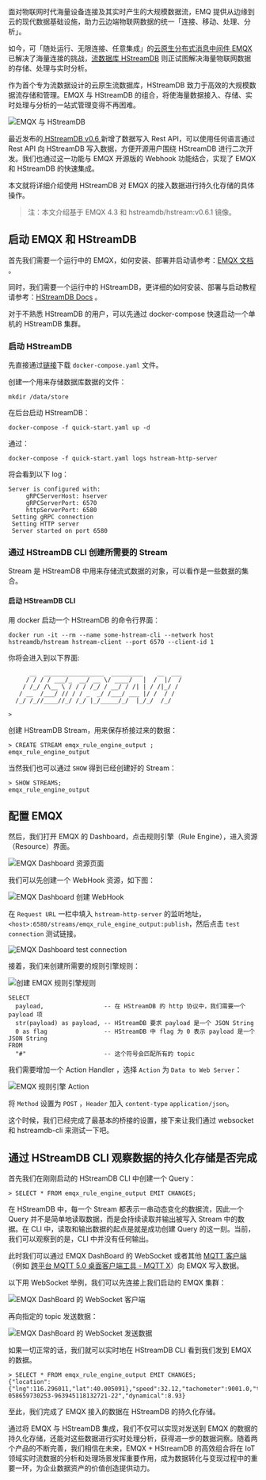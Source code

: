 面对物联网时代海量设备连接及其实时产生的大规模数据流，EMQ 提供从边缘到云的现代数据基础设施，助力云边端物联网数据的统一「连接、移动、处理、分析」。

如今，可「随处运行、无限连接、任意集成」的[云原生分布式消息中间件 EMQX](https://www.emqx.com/zh/products/emqx) 已解决了海量连接的挑战，[流数据库 HStreamDB](https://hstream.io/zh) 则正试图解决海量物联网数据的存储、处理与实时分析。

作为首个专为流数据设计的云原生流数据库，HStreamDB 致力于高效的大规模数据流存储和管理。EMQX 与 HStreamDB 的组合，将使海量数据接入、存储、实时处理与分析的一站式管理变得不再困难。

![EMQX 与 HStreamDB](https://assets.emqx.com/images/fc0fe48820b6158dd404cd8757ff9658.png)

最近发布的[ HStreamDB v0.6 ](https://hstream.io/zh/blog/hstreamdb-v-0-6-release-notes)新增了数据写入 Rest API，可以使用任何语言通过 Rest API 向 HStreamDB 写入数据，方便开源用户围绕 HStreamDB 进行二次开发。我们也通过这一功能与 EMQX 开源版的 Webhook 功能结合，实现了 EMQX 和 HStreamDB 的快速集成。

本文就将详细介绍使用 HStreamDB 对 EMQX 的接入数据进行持久化存储的具体操作。

> 注：本文介绍基于 EMQX 4.3 和 hstreamdb/hstream:v0.6.1 镜像。

## 启动 EMQX 和 HStreamDB

首先我们需要一个运行中的 EMQX，如何安装、部署并启动请参考：[EMQX 文档](https://docs.emqx.cn/broker/v4.3/getting-started/install.html) 。

同时，我们需要一个运行中的 HStreamDB，更详细的如何安装、部署与启动教程请参考：[HStreamDB Docs](https://hstream.io/docs/en/latest/start/quickstart-with-docker.html) 。

对于不熟悉 HStreamDB 的用户，可以先通过 docker-compose 快速启动一个单机的 HStreamDB 集群。

### 启动 HStreamDB

先直接通过[链接](https://raw.githubusercontent.com/hstreamdb/hstream/main/docker/quick-start.yaml)下载 `docker-compose.yaml` 文件。

创建一个用来存储数据库数据的文件：

```shell
mkdir /data/store
```

在后台启动 HStreamDB：

```shell
docker-compose -f quick-start.yaml up -d
```

通过：

```shell
docker-compose -f quick-start.yaml logs hstream-http-server
```

将会看到以下 log：

```
Server is configured with:
     gRPCServerHost: hserver
     gRPCServerPort: 6570
     httpServerPort: 6580
 Setting gRPC connection
 Setting HTTP server
 Server started on port 6580 
```

### 通过 HStreamDB CLI 创建所需要的 Stream

Stream 是 HStreamDB 中用来存储流式数据的对象，可以看作是一些数据的集合。

#### 启动 HStreamDB CLI

用 docker 启动一个 HStreamDB 的命令行界面：

```shell
docker run -it --rm --name some-hstream-cli --network host hstreamdb/hstream hstream-client --port 6570 --client-id 1
```

你将会进入到以下界面:

```
      __  _________________  _________    __  ___
     / / / / ___/_  __/ __ \/ ____/   |  /  |/  /
    / /_/ /\__ \ / / / /_/ / __/ / /| | / /|_/ /
   / __  /___/ // / / _  _/ /___/ ___ |/ /  / /
  /_/ /_//____//_/ /_/ |_/_____/_/  |_/_/  /_/

>
```

创建 HStreamDB Stream，用来保存桥接过来的数据：

```
> CREATE STREAM emqx_rule_engine_output ;
emqx_rule_engine_output

```

当然我们也可以通过 `SHOW` 得到已经创建好的 Stream：

```
> SHOW STREAMS;
emqx_rule_engine_output

```

## 配置 EMQX

然后，我们打开 EMQX 的 Dashboard，点击规则引擎（Rule Engine），进入资源（Resource）界面。

![EMQX Dashboard 资源页面](https://assets.emqx.com/images/d110d6a38ba3a2ca0f238669d1d5a807.png)

我们可以先创建一个 WebHook 资源，如下图：

![EMQX Dashboard 创建 WebHook](https://assets.emqx.com/images/cfec5314f7b36d101d0cf963d2186bc2.png)


在 `Request URL` 一栏中填入 `hstream-http-server` 的监听地址，`<host>:6580/streams/emqx_rule_engine_output:publish`，然后点击 `test connection` 测试链接。

![EMQX Dashboard test connection](https://assets.emqx.com/images/a811a5d1cfafa32a7102e0defeb9dc80.png)


接着，我们来创建所需要的规则引擎规则：

![创建 EMQX 规则引擎规则](https://assets.emqx.com/images/41af650187256542b881bf345004d5d2.png)


```
SELECT 
  payload,                 -- 在 HStreamDB 的 http 协议中，我们需要一个 payload 项
  str(payload) as payload, -- HStreamDB 要求 payload 是一个 JSON String
  0 as flag                -- HStreamDB 中 flag 为 0 表示 payload 是一个JSON String
FROM 
  "#"                      -- 这个符号会匹配所有的 topic
```

我们需要增加一个 Action Handler ，选择 `Action` 为 `Data to Web Server`：

![EMQX 规则引擎 Action](https://assets.emqx.com/images/f1434d7eeb1304842c18f9cda7e7c735.png)


将 `Method` 设置为 `POST` ，`Header` 加入 `content-type` `application/json`。

这个时候，我们已经完成了最基本的桥接的设置，接下来让我们通过 websocket 和 hstreamdb-cli 来测试一下吧。

## 通过 HStreamDB CLI 观察数据的持久化存储是否完成

首先我们在刚刚启动的 HStreamDB CLI 中创建一个 Query：

```
> SELECT * FROM emqx_rule_engine_output EMIT CHANGES;

```

在 HStreamDB 中，每一个 Stream 都表示一串动态变化的数据流，因此一个 Query 并不是简单地读取数据，而是会持续读取并输出被写入 Stream 中的数据。在 CLI 中，读取和输出数据的起点是就是成功创建 Query 的这一刻。当前，我们可以观察到的是，CLI 中并没有任何输出。

此时我们可以通过 EMQX DashBoard 的 WebSocket 或者其他 [MQTT 客户端](https://www.emqx.com/zh/mqtt-client-sdk)（例如 [跨平台 MQTT 5.0 桌面客户端工具 - MQTT X](https://mqttx.app/zh)）向 EMQX 写入数据。

以下用 WebSocket 举例，我们可以先连接上我们启动的 EMQX 集群：

![EMQX DashBoard 的 WebSocket 客户端](https://assets.emqx.com/images/9e26f3437c419c79caf834b57efb2c08.png)


再向指定的 topic 发送数据：

![EMQX DashBoard 的 WebSocket 发送数据](https://assets.emqx.com/images/00fbff89e8f0e58933703f541a74a6fa.png)

如果一切正常的话，我们就可以实时地在 HStreamDB CLI 看到我们发到 EMQX 的数据。

```
> SELECT * FROM emqx_rule_engine_output EMIT CHANGES;
{"location":{"lng":116.296011,"lat":40.005091},"speed":32.12,"tachometer":9001.0,"ts":1563268202,"direction":198.33212,"id":"NXP-058659730253-963945118132721-22","dynamical":8.93}
```

至此，我们完成了 EMQX 接入的数据在 HStreamDB 的持久化存储。


通过将 EMQX 与 HStreamDB 集成，我们不仅可以实现对发送到 EMQX 的数据的持久化存储，还能对这些数据进行实时处理分析，获得进一步的数据洞察。随着两个产品的不断完善，我们相信在未来，EMQX + HStreamDB 的高效组合将在 IoT 领域实时流数据的分析和处理场景发挥重要作用，成为数据转化与变现过程中的重要一环，为企业数据资产的价值创造提供动力。
